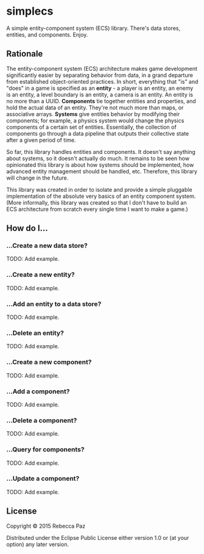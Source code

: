 # simplecs

A simple entity-component system (ECS) library. There's data stores, entities, and components. Enjoy.

## Rationale

The entity-component system (ECS) architecture makes game development significantly easier by separating behavior from data, in a grand departure from established object-oriented practices. In short, everything that "is" and "does" in a game is specified as an **entity** - a player is an entity, an enemy is an entity, a level boundary is an entity, a camera is an entity. An entity is no more than a UUID. **Components** tie together entities and properties, and hold the actual data of an entity. They're not much more than maps, or associative arrays. **Systems** give entities behavior by modifying their components; for example, a physics system would change the physics components of a certain set of entities. Essentially, the collection of components go through a data pipeline that outputs their collective state after a given period of time.

So far, this library handles entities and components. It doesn't say anything about systems, so it doesn't actually do much. It remains to be seen how opinionated this library is about how systems should be implemented, how advanced entity management should be handled, etc. Therefore, this library will change in the future.

This library was created in order to isolate and provide a simple pluggable implementation of the absolute very basics of an entity component system. (More informally, this library was created so that I don't have to build an ECS architecture from scratch every single time I want to make a game.)

## How do I...

### ...Create a new data store?

TODO: Add example.

### ...Create a new entity?

TODO: Add example.

### ...Add an entity to a data store?

TODO: Add example.

### ...Delete an entity?

TODO: Add example.

### ...Create a new component?

TODO: Add example.

### ...Add a component?

TODO: Add example.

### ...Delete a component?

TODO: Add example.

### ...Query for components?

TODO: Add example.

### ...Update a component?

TODO: Add example.

## License

Copyright © 2015 Rebecca Paz

Distributed under the Eclipse Public License either version 1.0 or (at
your option) any later version.
